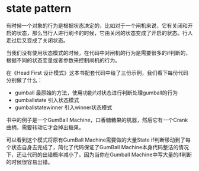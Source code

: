 # state pattern

有时候一个对象的行为是根据状态决定的，比如对于一个闸机来说，它有关闭和开启的状态，那么当行人进行刷卡的时候，它由关闭的状态变成了开启的状态。行人走过后又变成了关闭状态。

当我们没有使用状态模式的时候，在代码中对闸机的行为是需要很多的if判断的，根据不同的状态变量或者参数来控制闸机的行为。

在《Head First 设计模式》这本书配套代码中给了三份示例，我们看下每份代码分别做了什么：
- gumball 最原始的方法，使用功能if对状态进行判断处理gumball的行为
- gumballstate 引入状态模式
- gumballstatewinner 引入winner状态模式

书中的例子是一个GumBall Machine，口香糖糖果的机器，然后它有一个Crank曲柄，需要转动它才会掉出糖果。

可以看到这个模式将原有GumBall Machine需要做的大量State if判断移动到了每个状态自身去完成了，简化了代码保证了GumBall Machine本身代码整洁的情况下，还让代码的出错概率减小了。因为当你在Gumball Machine中写大量的if判断的时候很容易出错。






